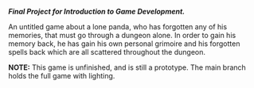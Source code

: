 ***Final Project for Introduction to Game Development.***

An untitled game about a lone panda, who has forgotten any of his memories, that must go through a dungeon alone. In order to gain his memory back, he has gain 
his own personal grimoire and his forgotten spells back which are all scattered throughout the dungeon.

**NOTE:**
This game is unfinished, and is still a prototype.
The main branch holds the full game with lighting.
